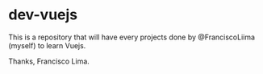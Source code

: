 # dev-vuejs

This is a repository that will have every projects done by @FranciscoLiima (myself) to learn Vuejs.

Thanks,
Francisco Lima.
